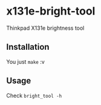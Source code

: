 # x131e-bright-tool
Thinkpad X131e brightness tool

## Installation
You just `make` :v

## Usage
Check `bright_tool -h`
